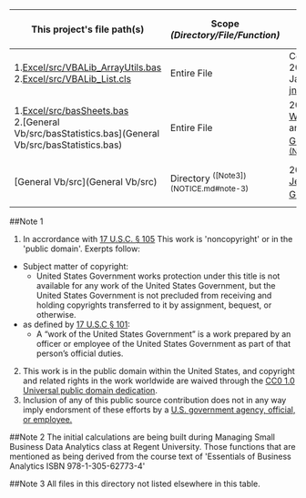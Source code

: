 |This project's file path(s)|Scope *(Directory/File/Function)*|Author(s) Attribution *(Year/Name)*|[Licence.md](Licence.md) Number/Title|
|---|---|---|---|
|1.[Excel/src/VBALib_ArrayUtils.bas](Excel/src/VBALib_ArrayUtils.bas)<br>2.[Excel/src/VBALib_List.cls](Excel/src/VBALib_List.cls)  |Entire File|Copyright (c) 2012-2014+ James Nylen <jnylen@gmail.com>|[2:The MIT License (MIT)](LICENSE.md#attribution-license-2)|
|1.[Excel/src/basSheets.bas](Excel/src/basStatistics.bas)<br>2.[General Vb/src/basStatistics.bas](General Vb/src/basStatistics.bas)|Entire File|2016-2017 [William Young](mailto:wmyoung708@gmail.com) and [Jeremy D. Gerdes](mailto:jeremy.gerdes@navy.mil)<sup>[(Note1)](NOTICE.md#note-1) [(Note2)](NOTICE.md#note-2)</sup> |[1: Public Domain Dedication CC0 1.0] (LICENSE.md#attribution-license-1)|
|[General Vb/src](General Vb/src)|Directory <sup>([Note3])(NOTICE.md#note-3)</sup>|2013-2015 [Jeremy D. Gerdes](mailto:jeremy.gerdes@navy.mil)<sup>[(Note1)](Notice.md#Note-1)</sup> |[1: Public Domain Dedication CC0 1.0] (LICENSE.md#attribution-license-1)|

##Note 1
1. In accrordance with [17 U.S.C. § 105](https://www.copyright.gov/title17/92chap1.html#105) This work is 'noncopyright' or in the 'public domain'. Exerpts follow:
  * Subject matter of copyright: 
    * United States Government works protection under this title is not available for any work of the United States Government, but the United States Government is not precluded from receiving and holding copyrights transferred to it by assignment, bequest, or otherwise.
  * as defined by [17 U.S.C § 101](https://www.copyright.gov/title17/92chap1.html#101):
    * A “work of the United States Government” is a work prepared by an officer or employee of the United States Government as part of that person’s official duties.
2. This work is in the public domain within the United States, and copyright and related rights in the work worldwide are waived through the [CC0 1.0 Universal public domain dedication](https://creativecommons.org/publicdomain/zero/1.0/).
3. Inclusion of any of this public source contribution does not in any way imply endorsment of these efforts by a [U.S. government agency, official, or employee.](https://www.usa.gov/government-works)

##Note 2
The initial calculations are being built during Managing Small Business Data Analytics class at Regent University. Those functions that are mentioned as being derived from the course text of 'Essentials of Business Analytics ISBN 978-1-305-62773-4' 

##Note 3
All files in this directory not listed elsewhere in this table.
